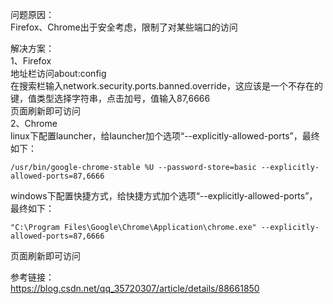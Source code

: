 问题原因：  
Firefox、Chrome出于安全考虑，限制了对某些端口的访问

解决方案：  
1、Firefox  
地址栏访问about:config  
在搜索栏输入network.security.ports.banned.override，这应该是一个不存在的键，值类型选择字符串，点击加号，值输入87,6666  
页面刷新即可访问  
2、Chrome  
linux下配置launcher，给launcher加个选项“--explicitly-allowed-ports”，最终如下：  
```
/usr/bin/google-chrome-stable %U --password-store=basic --explicitly-allowed-ports=87,6666
```
windows下配置快捷方式，给快捷方式加个选项“--explicitly-allowed-ports”，最终如下：  
```
"C:\Program Files\Google\Chrome\Application\chrome.exe" --explicitly-allowed-ports=87,6666
```
页面刷新即可访问

参考链接：  
https://blog.csdn.net/qq_35720307/article/details/88661850
